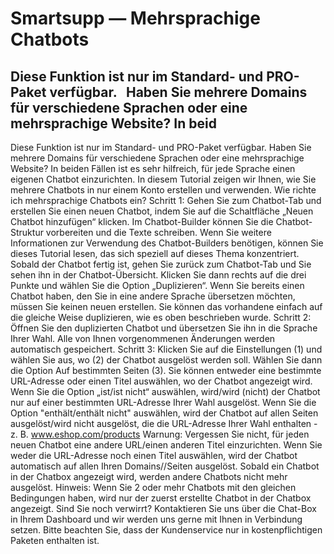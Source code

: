 # Smartsupp — Mehrsprachige Chatbots
## Diese Funktion ist nur im Standard- und PRO-Paket verfügbar.   Haben Sie mehrere Domains für verschiedene Sprachen oder eine mehrsprachige Website? In beid
Diese Funktion ist nur im Standard- und PRO-Paket verfügbar.
Haben Sie mehrere Domains für verschiedene Sprachen oder eine mehrsprachige Website? In beiden Fällen ist es sehr hilfreich, für jede Sprache einen eigenen Chatbot einzurichten. In diesem Tutorial zeigen wir Ihnen, wie Sie mehrere Chatbots in nur einem Konto erstellen und verwenden.
Wie richte ich mehrsprachige Chatbots ein?
Schritt 1: Gehen Sie zum Chatbot-Tab und erstellen Sie einen neuen Chatbot, indem Sie auf die Schaltfläche „Neuen Chatbot hinzufügen“ klicken. Im Chatbot-Builder können Sie die Chatbot-Struktur vorbereiten und die Texte schreiben. Wenn Sie weitere Informationen zur Verwendung des Chatbot-Builders benötigen, können Sie dieses Tutorial lesen, das sich speziell auf dieses Thema konzentriert.
Sobald der Chatbot fertig ist, gehen Sie zurück zum Chatbot-Tab und Sie sehen ihn in der Chatbot-Übersicht. Klicken Sie dann rechts auf die drei Punkte und wählen Sie die Option „Duplizieren“.
Wenn Sie bereits einen Chatbot haben, den Sie in eine andere Sprache übersetzen möchten, müssen Sie keinen neuen erstellen. Sie können das vorhandene einfach auf die gleiche Weise duplizieren, wie es oben beschrieben wurde.
Schritt 2: Öffnen Sie den duplizierten Chatbot und übersetzen Sie ihn in die Sprache Ihrer Wahl. Alle von Ihnen vorgenommenen Änderungen werden automatisch gespeichert.
Schritt 3: Klicken Sie auf die Einstellungen (1) und wählen Sie aus, wo (2) der Chatbot ausgelöst werden soll. Wählen Sie dann die Option Auf bestimmten Seiten (3). Sie können entweder eine bestimmte URL-Adresse oder einen Titel auswählen, wo der Chatbot angezeigt wird.
Wenn Sie die Option „ist/ist nicht“ auswählen, wird/wird (nicht) der Chatbot nur auf einer bestimmten URL-Adresse Ihrer Wahl ausgelöst. Wenn Sie die Option "enthält/enthält nicht" auswählen, wird der Chatbot auf allen Seiten ausgelöst/wird nicht ausgelöst, die die URL-Adresse Ihrer Wahl enthalten - z. B. www.eshop.com/products
Warnung: Vergessen Sie nicht, für jeden neuen Chatbot eine andere URL/einen anderen Titel einzurichten. Wenn Sie weder die URL-Adresse noch einen Titel auswählen, wird der Chatbot automatisch auf allen Ihren Domains//Seiten ausgelöst. Sobald ein Chatbot in der Chatbox angezeigt wird, werden andere Chatbots nicht mehr ausgelöst.
Hinweis: Wenn Sie 2 oder mehr Chatbots mit den gleichen Bedingungen haben, wird nur der zuerst erstellte Chatbot in der Chatbox angezeigt.
Sind Sie noch verwirrt? Kontaktieren Sie uns über die Chat-Box in Ihrem Dashboard und wir werden uns gerne mit Ihnen in Verbindung setzen. Bitte beachten Sie, dass der Kundenservice nur in kostenpflichtigen Paketen enthalten ist.

